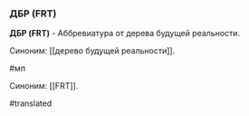 ### ДБР (FRT)

**ДБР (FRT)** - Аббревиатура от дерева будущей реальности.

Синоним: [[дерево будущей реальности]].

#мп

Синоним: [[FRT]].

#translated
